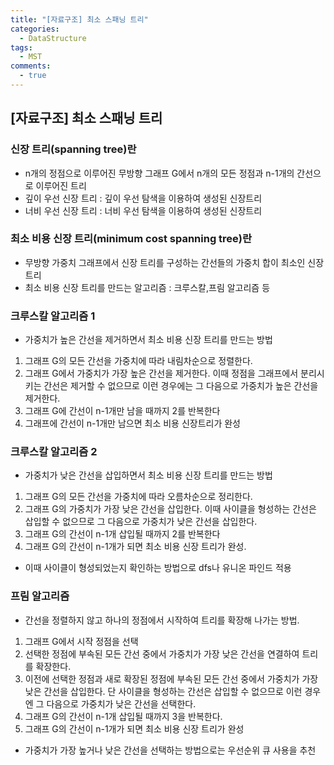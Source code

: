 ```yaml
---
title: "[자료구조] 최소 스패닝 트리"
categories:
  - DataStructure
tags:
  - MST
comments:
  - true
---
```


## [자료구조] 최소 스패닝 트리

### 신장 트리(spanning tree)란
* n개의 정점으로 이루어진 무방향 그래프 G에서 n개의 모든 정점과 n-1개의 간선으로 이루어진 트리
* 깊이 우선 신장 트리 : 깊이 우선 탐색을 이용하여 생성된 신장트리
* 너비 우선 신장 트리 : 너비 우선 탐색을 이용하여 생성된 신장트리

### 최소 비용 신장 트리(minimum cost spanning tree)란
* 무방향 가중치 그래프에서 신장 트리를 구성하는 간선들의 가중치 합이 최소인 신장 트리
* 최소 비용 신장 트리를 만드는 알고리즘 : 크루스칼,프림 알고리즘 등

### 크루스칼 알고리즘 1
* 가중치가 높은 간선을 제거하면서 최소 비용 신장 트리를 만드는 방법
1. 그래프 G의 모든 간선을 가중치에 따라 내림차순으로 정렬한다.
2. 그래프 G에서 가중치가 가장 높은 간선을 제거한다. 이때 정점을 그래프에서 분리시키는 간선은 제거할 수 없으므로 이런 경우에는 그 다음으로 가중치가 높은 간선을 제거한다.
3. 그래프 G에 간선이 n-1개만 남을 때까지 2를 반복한다
4. 그래프에 간선이 n-1개만 남으면 최소 비용 신장트리가 완성

### 크루스칼 알고리즘 2
* 가중치가 낮은 간선을 삽입하면서 최소 비용 신장 트리를 만드는 방법
1. 그래프 G의 모든 간선을 가중치에 따라 오름차순으로 정리한다.
2. 그래프 G의 가중치가 가장 낮은 간선을 삽입한다. 이때 사이클을 형성하는 간선은 삽입할 수 없으므로 그 다음으로 가중치가 낮은 간선을 삽입한다.
3. 그래프 G의 간선이 n-1개 삽입될 때까지 2를 반복한다
4. 그래프 G의 간선이 n-1개가 되면 최소 비용 신장 트리가 완성.

* 이때 사이클이 형성되었는지 확인하는 방법으로 dfs나 유니온 파인드 적용

### 프림 알고리즘
* 간선을 정렬하지 않고 하나의 정점에서 시작하여 트리를 확장해 나가는 방법.
1. 그래프 G에서 시작 정점을 선택
2. 선택한 정점에 부속된 모든 간선 중에서 가중치가 가장 낮은 간선을 연결하여 트리를 확장한다.
3. 이전에 선택한 정점과 새로 확장된 정점에 부속된 모든 간선 중에서 가중치가 가장 낮은 간선을 삽입한다. 단 사이클을 형성하는 간선은 삽입할 수 없으므로 이런 경우엔 그 다음으로 가중치가 낮은 간선을 선택한다.
4. 그래프 G의 간선이 n-1개 삽입될 때까지 3을 반복한다.
5. 그래프 G의 간선이 n-1개가 되면 최소 비용 신장 트리가 완성

* 가중치가 가장 높거나 낮은 간선을 선택하는 방법으로는 우선순위 큐 사용을 추천